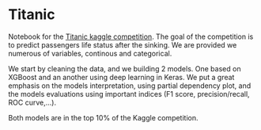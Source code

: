 # Titanic
Notebook for the [Titanic kaggle competition](https://www.kaggle.com/c/titanic).
The goal of the competition is to predict passengers life status after the sinking.
We are provided we numerous of variables, continous and categorical.

We start by cleaning the data, and we building 2 models. One based on XGBoost and an another using deep learning in Keras.
We put a great emphasis on the models interpretation, using partial dependency plot, and the models evaluations using important indices (F1 score, precision/recall, ROC curve,...).

Both models are in the top 10% of the Kaggle competition.
